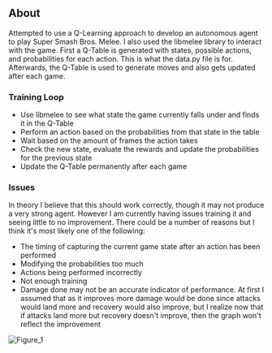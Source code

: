 ## About

Attempted to use a Q-Learning approach to develop an autonomous agent to play Super Smash Bros. Melee. I also used the libmelee library to interact with the game.
First a Q-Table is generated with states, possible actions, and probabilities for each action. This is what the data.py file is for. Afterwards, the Q-Table is used to generate moves and also gets updated after each game.

### Training Loop
- Use libmelee to see what state the game currently falls under and finds it in the Q-Table
- Perform an action based on the probabilities from that state in the table
- Wait based on the amount of frames the action takes
- Check the new state, evaluate the rewards and update the probabilities for the previous state
- Update the Q-Table permanently after each game

### Issues
In theory I believe that this should work correctly, though it may not produce a very strong agent. However I am currently having issues training it and seeing little to no improvement.
There could be a number of reasons but I think it's most likely one of the following:
- The timing of capturing the current game state after an action has been performed
- Modifying the probabilities too much
- Actions being performed incorrectly
- Not enough training
- Damage done may not be an accurate indicator of performance. At first I assumed that as it improves more damage would be done since attacks would land more and recovery would also improve, but I realize now that if attacks land more but recovery doesn't improve, then the graph won't reflect the improvement 

![Figure_1](https://github.com/aiden10/meleeAI/assets/51337166/f8d425ea-555a-4ea3-be83-f2a94c146009)
